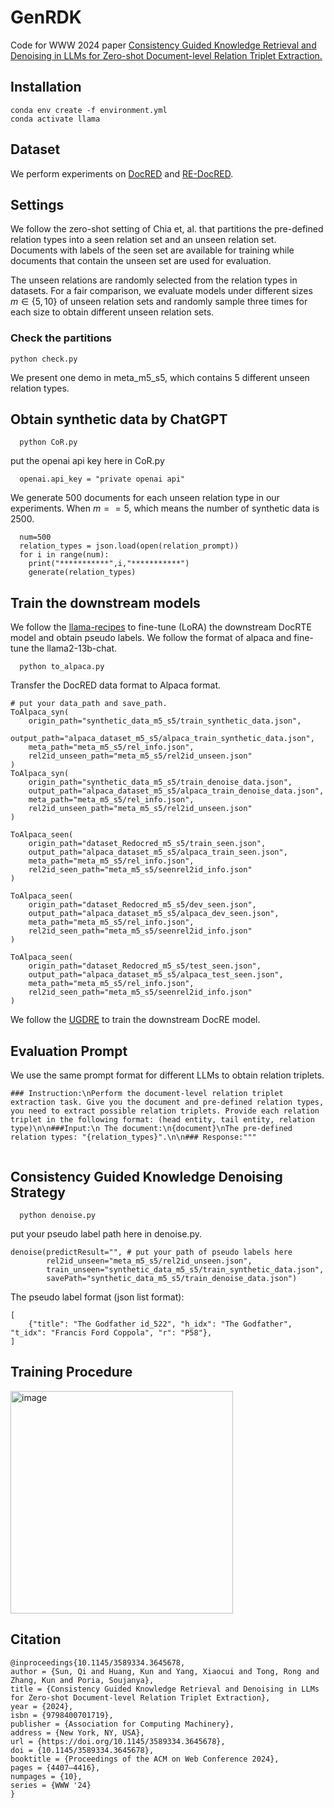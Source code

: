 # GenRDK
Code for WWW 2024 paper [Consistency Guided Knowledge Retrieval and Denoising in LLMs for Zero-shot Document-level Relation Triplet Extraction.](https://dl.acm.org/doi/10.1145/3589334.3645678)

## Installation
```
conda env create -f environment.yml
conda activate llama
```
## Dataset
We perform experiments on [DocRED](https://github.com/thunlp/DocRED) and [RE-DocRED](https://github.com/tonytan48/re-docred).
## Settings
We follow the zero-shot setting of Chia et, al. that partitions the pre-defined relation types into a seen relation set and an unseen relation set. Documents with labels of the seen set are available for training while documents that contain the unseen set are used for evaluation. 

The unseen relations are randomly selected from the relation types in datasets. For a fair comparison, we evaluate models under different sizes $m\in\{5,10\}$ of unseen relation sets and randomly sample three times for each size to obtain different unseen relation sets. 
### Check the partitions
```
python check.py
```
We present one demo in meta_m5_s5, which contains 5 different unseen relation types.
## Obtain synthetic data by ChatGPT
```
  python CoR.py
```
put the openai api key here in CoR.py
```
  openai.api_key = "private openai api" 
```
We generate 500 documents for each unseen relation type in our experiments. When $m==5$, which means the number of synthetic data is 2500. 
```
  num=500
  relation_types = json.load(open(relation_prompt))
  for i in range(num):
    print("***********",i,"***********")
    generate(relation_types)
```
## Train the downstream models
We follow the [llama-recipes](https://github.com/meta-llama/llama-recipes) to fine-tune (LoRA) the downstream DocRTE model and obtain pseudo labels. 
We follow the format of alpaca and fine-tune the llama2-13b-chat.
```
  python to_alpaca.py 
```
Transfer the DocRED data format to Alpaca format.
```
# put your data_path and save_path.
ToAlpaca_syn(
    origin_path="synthetic_data_m5_s5/train_synthetic_data.json",
    output_path="alpaca_dataset_m5_s5/alpaca_train_synthetic_data.json",
    meta_path="meta_m5_s5/rel_info.json",
    rel2id_unseen_path="meta_m5_s5/rel2id_unseen.json"
)
ToAlpaca_syn(
    origin_path="synthetic_data_m5_s5/train_denoise_data.json",
    output_path="alpaca_dataset_m5_s5/alpaca_train_denoise_data.json",
    meta_path="meta_m5_s5/rel_info.json",
    rel2id_unseen_path="meta_m5_s5/rel2id_unseen.json"
)

ToAlpaca_seen(
    origin_path="dataset_Redocred_m5_s5/train_seen.json",
    output_path="alpaca_dataset_m5_s5/alpaca_train_seen.json",
    meta_path="meta_m5_s5/rel_info.json",
    rel2id_seen_path="meta_m5_s5/seenrel2id_info.json"
)

ToAlpaca_seen(
    origin_path="dataset_Redocred_m5_s5/dev_seen.json",
    output_path="alpaca_dataset_m5_s5/alpaca_dev_seen.json",
    meta_path="meta_m5_s5/rel_info.json",
    rel2id_seen_path="meta_m5_s5/seenrel2id_info.json"
)

ToAlpaca_seen(
    origin_path="dataset_Redocred_m5_s5/test_seen.json",
    output_path="alpaca_dataset_m5_s5/alpaca_test_seen.json",
    meta_path="meta_m5_s5/rel_info.json",
    rel2id_seen_path="meta_m5_s5/seenrel2id_info.json"
)
```
We follow the [UGDRE](https://github.com/QiSun123/UGDRE) to train the downstream DocRE model.
## Evaluation Prompt
We use the same prompt format for different LLMs to obtain relation triplets.
```
### Instruction:\nPerform the document-level relation triplet extraction task. Give you the document and pre-defined relation types, you need to extract possible relation triplets. Provide each relation triplet in the following format: (head entity, tail entity, relation type)\n\n###Input:\n The document:\n{document}\nThe pre-defined relation types: "{relation_types}".\n\n### Response:"""
       
```
## Consistency Guided Knowledge Denoising Strategy
```
  python denoise.py 
```
put your pseudo label path here in denoise.py.
```
denoise(predictResult="", # put your path of pseudo labels here
        rel2id_unseen="meta_m5_s5/rel2id_unseen.json",
        train_unseen="synthetic_data_m5_s5/train_synthetic_data.json",
        savePath="synthetic_data_m5_s5/train_denoise_data.json")
```
The pseudo label format (json list format):
```
[
    {"title": "The Godfather id_522", "h_idx": "The Godfather", "t_idx": "Francis Ford Coppola", "r": "P58"},
] 
```

## Training Procedure
<img width="356" alt="image" src="https://github.com/QiSun123/GenRDK/assets/91941077/debaf93d-8f48-45b7-b3db-331ff9e131ea">

## Citation
```
@inproceedings{10.1145/3589334.3645678,
author = {Sun, Qi and Huang, Kun and Yang, Xiaocui and Tong, Rong and Zhang, Kun and Poria, Soujanya},
title = {Consistency Guided Knowledge Retrieval and Denoising in LLMs for Zero-shot Document-level Relation Triplet Extraction},
year = {2024},
isbn = {9798400701719},
publisher = {Association for Computing Machinery},
address = {New York, NY, USA},
url = {https://doi.org/10.1145/3589334.3645678},
doi = {10.1145/3589334.3645678},
booktitle = {Proceedings of the ACM on Web Conference 2024},
pages = {4407–4416},
numpages = {10},
series = {WWW '24}
}
```

